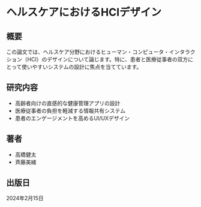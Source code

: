 # ヘルスケアにおけるHCIデザイン

## 概要

この論文では、ヘルスケア分野におけるヒューマン・コンピュータ・インタラクション（HCI）のデザインについて論じます。特に、患者と医療従事者の双方にとって使いやすいシステムの設計に焦点を当てています。

## 研究内容

- 高齢者向けの直感的な健康管理アプリの設計
- 医療従事者の負担を軽減する情報共有システム
- 患者のエンゲージメントを高めるUI/UXデザイン

## 著者

- 高橋健太
- 斉藤美緒

## 出版日

2024年2月15日 